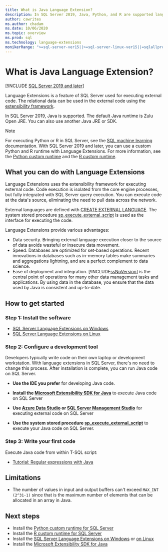 ```yaml
---
title: What is Java Language Extension?
description: In SQL Server 2019, Java, Python, and R are supported language extensions. Language Extensions are a feature of SQL Server used for executing external code.  Relational data can be used in the external code using the extensibility framework.
author: cawrites
ms.author: chadam 
ms.date: 10/06/2020
ms.topic: overview
ms.prod: sql
ms.technology: language-extensions
monikerRange: ">=sql-server-ver15||>=sql-server-linux-ver15||=sqlallproducts-allversions"
---
```

# What is Java Language Extension?
[!INCLUDE [SQL Server 2019 and later](../includes/applies-to-version/sqlserver2019.md)]

Language Extensions is a feature of SQL Server used for executing external code. The relational data can be used in the external code using the [extensibility framework](concepts/extensibility-framework.md).

In SQL Server 2019, Java is supported. The default Java runtime is Zulu Open JRE. You can also use another Java JRE or SDK.

> [!NOTE]
> For executing Python or R in SQL Server, see the [SQL machine learning](../machine-learning/index.yml) documentation. With SQL Server 2019 and later, you can use a custom Python and R runtime with Language Extensions. For more information, see the [Python custom runtime](../machine-learning/install/custom-runtime-python.md) and the [R custom runtime](../machine-learning/install/custom-runtime-r.md).

## What you can do with Language Extensions

Language Extensions uses the extensibility framework for executing external code. Code execution is isolated from the core engine processes, but fully integrated with SQL Server query execution. You can execute code at the data's source, eliminating the need to pull data across the network.

External languages are defined with [CREATE EXTERNAL LANGUAGE](https://docs.microsoft.com/sql/t-sql/statements/create-external-language-transact-sql). The system stored procedure [sp_execute_external_script](https://docs.microsoft.com/sql/relational-databases/system-stored-procedures/sp-execute-external-script-transact-sql) is used as the interface for executing the code.

Language Extensions provide various advantages:

+ Data security. Bringing external language execution closer to the source of data avoids wasteful or insecure data movement.
+ Speed. Databases are optimized for set-based operations. Recent innovations in databases such as in-memory tables make summaries and aggregations lightning, and are a perfect complement to data science.
+ Ease of deployment and integration. [!INCLUDE[ssNoVersion](../includes/ssnoversion-md.md)] is the central point of operations for many other data management tasks and applications. By using data in the database, you ensure that the data used by Java is consistent and up-to-date.

## How to get started

### Step 1: Install the software

+ [SQL Server Language Extensions on Windows](install/windows-java.md)
+ [SQL Server Language Extensions on Linux](../linux/sql-server-linux-setup-language-extensions-java.md)

### Step 2: Configure a development tool

Developers typically write code on their own laptop or development workstation. With language extensions in SQL Server, there's no need to change this process. After installation is complete, you can run Java code on SQL Server.

+ **Use the IDE you prefer** for developing Java code.

+ **Install the [Microsoft Extensibility SDK for Java](how-to/extensibility-sdk-java-sql-server.md)** to execute Java code on SQL Server

+ **Use [Azure Data Studio](https://docs.microsoft.com/sql/azure-data-studio/what-is) or [SQL Server Management Studio](https://docs.microsoft.com/sql/ssms/sql-server-management-studio-ssms)** for executing external code on SQL Server

+ **Use the system stored procedure [sp_execute_external_script](https://docs.microsoft.com/sql/relational-databases/system-stored-procedures/sp-execute-external-script-transact-sql)** to execute your Java code on SQL Server.

### Step 3: Write your first code

Execute Java code from within T-SQL script:

+ [Tutorial: Regular expressions with Java](tutorials/search-for-string-using-regular-expressions-in-java.md)

## Limitations

+ The number of values in input and output buffers can't exceed `MAX_INT (2^31-1)` since that is the maximum number of elements that can be allocated in an array in Java.

## Next steps

+ Install the [Python custom runtime for SQL Server](../machine-learning/install/custom-runtime-python.md)
+ Install the [R custom runtime for SQL Server](../machine-learning/install/custom-runtime-r.md)
+ Install the [SQL Server Language Extensions on Windows](../language-extensions/install/windows-java.md) or [on Linux](../linux/sql-server-linux-setup-language-extensions-java.md)
+ Install the [Microsoft Extensibility SDK for Java](how-to/extensibility-sdk-java-sql-server.md)
